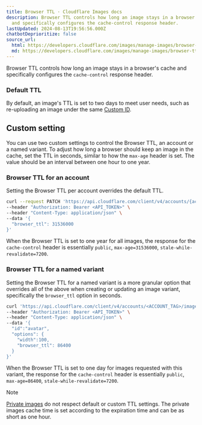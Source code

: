 ```yaml
---
title: Browser TTL · Cloudflare Images docs
description: Browser TTL controls how long an image stays in a browser's cache
  and specifically configures the cache-control response header.
lastUpdated: 2024-08-13T19:56:56.000Z
chatbotDeprioritize: false
source_url:
  html: https://developers.cloudflare.com/images/manage-images/browser-ttl/
  md: https://developers.cloudflare.com/images/manage-images/browser-ttl/index.md
---
```


Browser TTL controls how long an image stays in a browser's cache and specifically configures the `cache-control` response header.

### Default TTL

By default, an image's TTL is set to two days to meet user needs, such as re-uploading an image under the same [Custom ID](https://developers.cloudflare.com/images/upload-images/upload-custom-path/).

## Custom setting

You can use two custom settings to control the Browser TTL, an account or a named variant. To adjust how long a browser should keep an image in the cache, set the TTL in seconds, similar to how the `max-age` header is set. The value should be an interval between one hour to one year.

### Browser TTL for an account

Setting the Browser TTL per account overrides the default TTL.

```bash
curl --request PATCH 'https://api.cloudflare.com/client/v4/accounts/{account_id}/images/v1/config' \
--header "Authorization: Bearer <API_TOKEN>" \
--header "Content-Type: application/json" \
--data '{
  "browser_ttl": 31536000
}'
```

When the Browser TTL is set to one year for all images, the response for the `cache-control` header is essentially `public`, `max-age=31536000`, `stale-while-revalidate=7200`.

### Browser TTL for a named variant

Setting the Browser TTL for a named variant is a more granular option that overrides all of the above when creating or updating an image variant, specifically the `browser_ttl` option in seconds.

```bash
curl 'https://api.cloudflare.com/client/v4/accounts/<ACCOUNT_TAG>/images/v1/variants' \
--header "Authorization: Bearer <API_TOKEN>" \
--header "Content-Type: application/json" \
--data '{
  "id":"avatar",
  "options": {
    "width":100,
    "browser_ttl": 86400
  }
}'
```

When the Browser TTL is set to one day for images requested with this variant, the response for the `cache-control` header is essentially `public`, `max-age=86400`, `stale-while-revalidate=7200`.

Note

[Private images](https://developers.cloudflare.com/images/manage-images/serve-images/serve-private-images/) do not respect default or custom TTL settings. The private images cache time is set according to the expiration time and can be as short as one hour.
